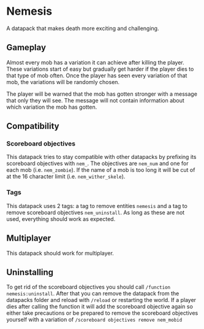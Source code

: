 # Nemesis
A datapack that makes death more exciting and challenging.

## Gameplay
Almost every mob has a variation it can achieve after killing the player. These variations start of easy but gradually get harder if the player dies to that type of mob often. Once the player has seen every variation of that mob, the variations will be randomly chosen.

The player will be warned that the mob has gotten stronger with a message that only they will see. The message will not contain information about which variation the mob has gotten.

## Compatibility
### Scoreboard objectives
This datapack tries to stay compatible with other datapacks by prefixing its scoreboard objectives with `nem_`. The objectives are `nem_num` and one for each mob (i.e. `nem_zombie`). If the name of a mob is too long it will be cut of at the 16 character limit (i.e. `nem_wither_skele`).

### Tags
This datapack uses 2 tags: a tag to remove entities `nemesis` and a tag to remove scoreboard objectives `nem_uninstall`. As long as these are not used, everything should work as expected.

## Multiplayer
This datapack should work for multiplayer.

## Uninstalling
To get rid of the scoreboard objectives you should call `/function nemesis:uninstall`. After that you can remove the datapack from the datapacks folder and reload with `/reload` or restarting the world. If a player dies after calling the function it will add the scoreboard objective again so either take precautions or be prepared to remove the scoreboard objectives yourself with a variation of `/scoreboard objectives remove nem_mobid`
